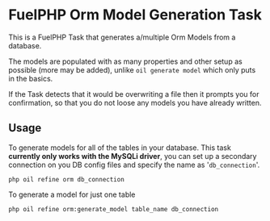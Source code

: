 FuelPHP Orm Model Generation Task
=================================

This is a FuelPHP Task that generates a/multiple Orm Models from a database.

The models are populated with as many properties and other setup as possible (more may be added), unlike `oil generate model` which only puts in the basics.


If the Task detects that it would be overwriting a file then it prompts you for confirmation, so that you do not loose any models you have already written.

Usage
-----
To generate models for all of the tables in your database. This task **currently only works with the MySQLi driver**, you can set up a secondary connection on you DB config files and specify the name as '<code>db_connection</code>'.

	php oil refine orm db_connection


To generate a model for just one table

	php oil refine orm:generate_model table_name db_connection
